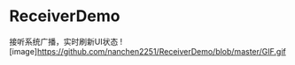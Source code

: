 # ReceiverDemo
接听系统广播，实时刷新UI状态
![image]https://github.com/nanchen2251/ReceiverDemo/blob/master/GIF.gif
